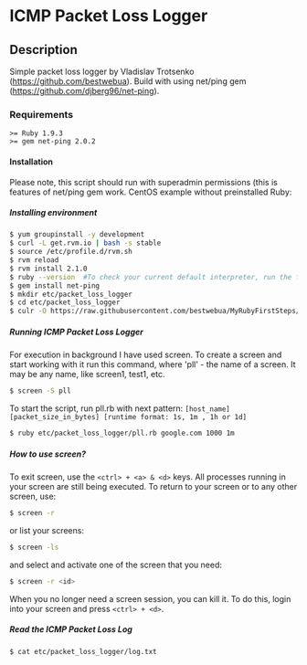 # ICMP Packet Loss Logger

## Description
Simple packet loss logger by Vladislav Trotsenko (https://github.com/bestwebua).
Build with using net/ping gem (https://github.com/djberg96/net-ping).

### Requirements
```
>= Ruby 1.9.3
>= gem net-ping 2.0.2
```

#### Installation
Please note, this script should run with superadmin permissions (this is features of net/ping gem work. CentOS example without preinstalled Ruby:

##### Installing environment
```bash
$ yum groupinstall -y development
$ curl -L get.rvm.io | bash -s stable
$ source /etc/profile.d/rvm.sh
$ rvm reload
$ rvm install 2.1.0
$ ruby --version  #To check your current default interpreter, run the following:
$ gem install net-ping
$ mkdir etc/packet_loss_logger
$ cd etc/packet_loss_logger
$ culr -O https://raw.githubusercontent.com/bestwebua/MyRubyFirstSteps/master/my/packet_loss_logger/pll.rb
```
##### Running ICMP Packet Loss Logger
For execution in background I have used screen. To create a screen and start working with it run this command, where 'pll' - the name of a screen. It may be any name, like screen1, test1, etc.
```bash
$ screen -S pll
```
To start the script, run pll.rb with next pattern: `[host_name] [packet_size_in_bytes] [runtime format: 1s, 1m , 1h or 1d]`
```bash
$ ruby etc/packet_loss_logger/pll.rb google.com 1000 1m
```
##### How to use screen?
To exit screen, use the `<ctrl> + <a> & <d>` keys. All processes running in your screen are still being executed. To return to your screen or to any other screen, use:
```bash
$ screen -r
```
or list your screens:
```bash
$ screen -ls
```
and select and activate one of the screen that you need:
```bash
$ screen -r <id>
```
When you no longer need a screen session, you can kill it. To do this, login into your screen and press `<ctrl> + <d>`.
##### Read the ICMP Packet Loss Log
```bash
$ cat etc/packet_loss_logger/log.txt
```